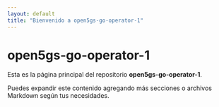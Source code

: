 ```yaml
---
layout: default
title: "Bienvenido a open5gs-go-operator-1"
---
```


# open5gs-go-operator-1

Esta es la página principal del repositorio **open5gs-go-operator-1**.

Puedes expandir este contenido agregando más secciones o archivos Markdown según tus necesidades.

